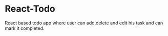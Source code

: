 # React-Todo
React based todo app where user can add,delete and edit his task and can mark it completed.
